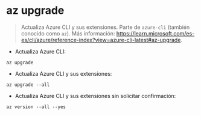 # az upgrade

> Actualiza Azure CLI y sus extensiones.
> Parte de `azure-cli` (también conocido como `az`).
> Más información: <https://learn.microsoft.com/es-es/cli/azure/reference-index?view=azure-cli-latest#az-upgrade>.

- Actualiza Azure CLI:

`az upgrade`

- Actualiza Azure CLI y sus extensiones:

`az upgrade --all`

- Actualiza Azure CLI y sus extensiones sin solicitar confirmación:

`az version --all --yes`
